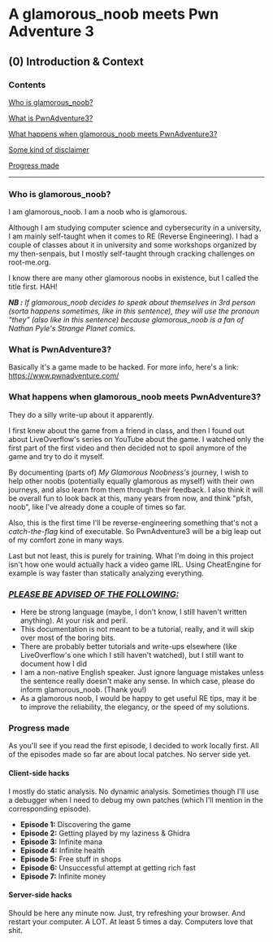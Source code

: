 # A glamorous_noob meets Pwn Adventure 3

##  (0) Introduction & Context

### Contents

[Who is glamorous_noob?](#who-is-glamorous_noob)

[What is PwnAdventure3?](#what-is-pwnadventure3)

[What happens when glamorous_noob meets PwnAdventure3?](#what-happens-when-glamorous_noob-meets-pwnadventure3)

[Some kind of disclaimer](#please-be-advised-of-the-following)

[Progress made](#progress-made)

------

### Who is glamorous_noob? 

I am glamorous_noob. I am a noob who is glamorous.

Although I am studying computer science and cybersecurity in a university, I am mainly self-taught when it comes to RE (Reverse Engineering). I had a couple of classes about it in university and some workshops organized by my then-senpais, but I mostly self-taught through cracking challenges on root-me.org.

I know there are many other glamorous noobs in existence, but I called the title first. HAH!

***NB :*** *If glamorous_noob decides to speak about themselves in 3rd person (sorta happens sometimes, like in this sentence), they will use the pronoun "they" (also like in this sentence) because glamorous_noob is a fan of Nathan Pyle's Strange Planet comics.*

### What is PwnAdventure3?

Basically it's a game made to be hacked. For more info, here's a link: https://www.pwnadventure.com/

### What happens when glamorous_noob meets PwnAdventure3?

They do a silly write-up about it apparently. 

I first knew about the game from a friend in class, and then I found out about LiveOverflow's series on YouTube about the game. I watched only the first part of the first video and then decided not to spoil anymore of the game and try to do it myself.

By documenting (parts of) *My Glamorous Noobness's* journey, I wish to help other noobs (potentially equally glamorous as myself) with their own journeys, and also learn from them through their feedback.
I also think it will be overall fun to look back at this, many years from now, and think "pfsh, noob", like I've already done a couple of times so far.

Also, this is the first time I'll be reverse-engineering something that's not a *catch-the-flag* kind of executable. So PwnAdventure3 will be a big leap out of my comfort zone in many ways.

Last but not least, this is purely for training. What I'm doing in this project isn't how one would actually hack a video game IRL. Using CheatEngine for example is way faster than statically analyzing everything.

### *<u>PLEASE BE ADVISED OF THE FOLLOWING:</u>*

- Here be strong language (maybe, I don't know, I still haven't written anything). At your risk and peril.
- This documentation is not meant to be a tutorial, really, and it will skip over most of the boring bits.
- There are probably better tutorials and write-ups elsewhere (like LiveOverflow's one which I still haven't watched), but I still want to document how I did
- I am a non-native English speaker. Just ignore language mistakes unless the sentence really doesn't make any sense. In which case, please do inform glamorous_noob. (Thank you!)
- As a glamorous noob, I would be happy to get useful RE tips, may it be to improve the reliability, the elegancy, or the speed of my solutions.

### Progress made

As you'll see if you read the first episode, I decided to work locally first. All of the episodes made so far are about local patches. No server side yet.

#### Client-side hacks

I mostly do static analysis. No dynamic analysis. Sometimes though I'll use a debugger when I need to debug my own patches (which I'll mention in the corresponding episode).

- **Episode 1:** Discovering the game
- **Episode 2:** Getting played by my laziness & Ghidra
- **Episode 3:** Infinite mana
- **Episode 4:** Infinite health
- **Episode 5:** Free stuff in shops
- **Episode 6:** Unsuccessful attempt at getting rich fast
- **Episode 7:** Infinite money

#### Server-side hacks

Should be here any minute now. Just, try refreshing your browser. And restart your computer. A LOT. At least 5 times a day. Computers love that shit.



